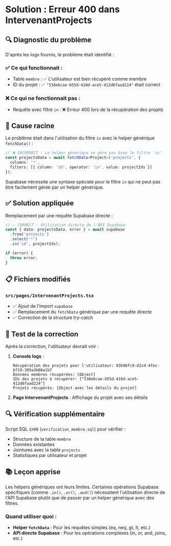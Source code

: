 # Solution : Erreur 400 dans IntervenantProjects

## 🔍 Diagnostic du problème

D'après les logs fournis, le problème était identifié :

### ✅ Ce qui fonctionnait :
- Table `membre` : ✅ L'utilisateur est bien récupéré comme membre
- ID du projet : ✅ `"538e6cae-b55d-418d-ace5-412d6faad224"` était correct

### ❌ Ce qui ne fonctionnait pas :
- Requête avec filtre `in` : ❌ Erreur 400 lors de la récupération des projets

## 🔧 Cause racine

Le problème était dans l'utilisation du filtre `in` avec le helper générique `fetchData()` :

```typescript
// ❌ INCORRECT : Le helper générique ne gère pas bien le filtre 'in'
const projectsData = await fetchData<Project>('projects', {
  columns: '*',
  filters: [{ column: 'id', operator: 'in', value: projectIds }]
});
```

Supabase nécessite une syntaxe spéciale pour le filtre `in` qui ne peut pas être facilement gérée par un helper générique.

## ✅ Solution appliquée

Remplacement par une requête Supabase directe :

```typescript
// ✅ CORRECT : Utilisation directe de l'API Supabase
const { data: projectsData, error } = await supabase
  .from('projects')
  .select('*')
  .in('id', projectIds);

if (error) {
  throw error;
}
```

## 📋 Fichiers modifiés

### `src/pages/IntervenantProjects.tsx`
- ✅ Ajout de l'import `supabase`
- ✅ Remplacement du `fetchData` générique par une requête directe
- ✅ Correction de la structure try-catch

## 🧪 Test de la correction

Après la correction, l'utilisateur devrait voir :

1. **Console logs** :
   ```
   Récupération des projets pour l'utilisateur: 03b96fc9-d2cd-4fec-b719-395a3b06a1b7
   Données membres récupérées: [Object]
   IDs des projets à récupérer: ["538e6cae-b55d-418d-ace5-412d6faad224"]
   Projets récupérés: [Object avec les détails du projet]
   ```

2. **Page IntervenantProjects** : Affichage du projet avec ses détails

## 🔍 Vérification supplémentaire

Script SQL créé (`verification_membre.sql`) pour vérifier :
- Structure de la table `membre`
- Données existantes
- Jointures avec la table `projects`
- Statistiques par utilisateur et projet

## 📚 Leçon apprise

Les helpers génériques ont leurs limites. Certaines opérations Supabase spécifiques (comme `.in()`, `.or()`, `.and()`) nécessitent l'utilisation directe de l'API Supabase plutôt que de passer par un helper générique avec des filtres.

### Quand utiliser quoi :

- **Helper `fetchData`** : Pour les requêtes simples (eq, neq, gt, lt, etc.)
- **API directe Supabase** : Pour les opérations complexes (in, or, and, joins, etc.) 